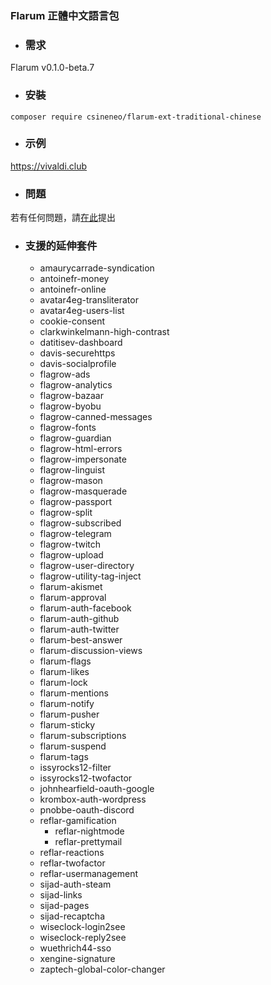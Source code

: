 ### Flarum 正體中文語言包

- ### 需求
Flarum v0.1.0-beta.7

- ### 安裝
```
composer require csineneo/flarum-ext-traditional-chinese
```

- ### 示例
https://vivaldi.club 

- ### 問題
若有任何問題，請[在此](https://vivaldi.club/t/flarum)提出

- ### 支援的延伸套件
  - amaurycarrade-syndication
  - antoinefr-money
  - antoinefr-online
  - avatar4eg-transliterator
  - avatar4eg-users-list
  - cookie-consent
  - clarkwinkelmann-high-contrast
  - datitisev-dashboard
  - davis-securehttps
  - davis-socialprofile
  - flagrow-ads
  - flagrow-analytics
  - flagrow-bazaar
  - flagrow-byobu
  - flagrow-canned-messages
  - flagrow-fonts
  - flagrow-guardian
  - flagrow-html-errors
  - flagrow-impersonate
  - flagrow-linguist
  - flagrow-mason
  - flagrow-masquerade
  - flagrow-passport
  - flagrow-split
  - flagrow-subscribed
  - flagrow-telegram
  - flagrow-twitch
  - flagrow-upload
  - flagrow-user-directory
  - flagrow-utility-tag-inject
  - flarum-akismet
  - flarum-approval
  - flarum-auth-facebook
  - flarum-auth-github
  - flarum-auth-twitter
  - flarum-best-answer
  - flarum-discussion-views
  - flarum-flags
  - flarum-likes
  - flarum-lock
  - flarum-mentions
  - flarum-notify
  - flarum-pusher
  - flarum-sticky
  - flarum-subscriptions
  - flarum-suspend
  - flarum-tags
  - issyrocks12-filter
  - issyrocks12-twofactor
  - johnhearfield-oauth-google
  - krombox-auth-wordpress
  - pnobbe-oauth-discord
  - reflar-gamification
	- reflar-nightmode
	- reflar-prettymail
  - reflar-reactions
  - reflar-twofactor
  - reflar-usermanagement
  - sijad-auth-steam
  - sijad-links
  - sijad-pages
  - sijad-recaptcha
  - wiseclock-login2see
  - wiseclock-reply2see
  - wuethrich44-sso
  - xengine-signature
  - zaptech-global-color-changer
